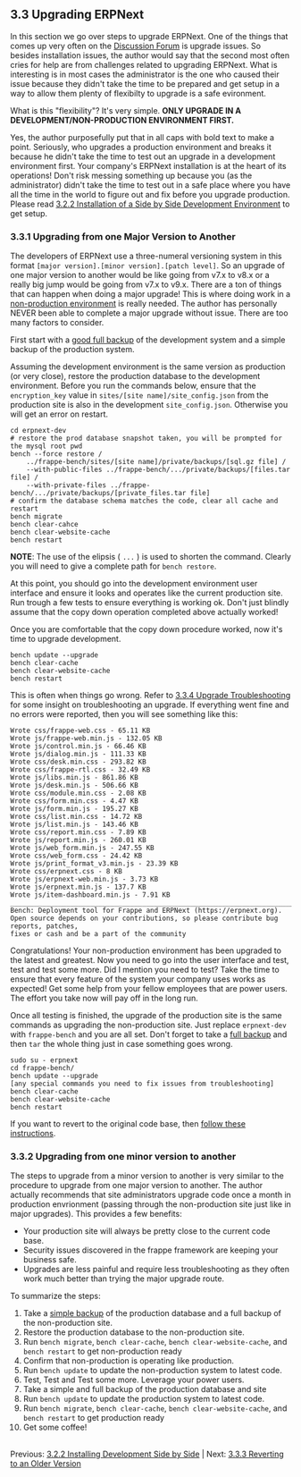 ## 3.3 Upgrading ERPNext

In this section we go over steps to upgrade ERPNext. One of the things that comes up very often on the [Discussion Forum](https://discuss.erpnext.com/ "ERPNext Discussion Forum") is upgrade issues. So besides installation issues, the author would say that the second most often cries for help are from challenges related to upgrading ERPNext. What is interesting is in most cases the administrator is the one who caused their issue because they didn't take the time to be prepared and get setup in a way to allow them plenty of flexibilty to upgrade is a safe evironment.

What is this "flexibility"?  It's very simple. **ONLY UPGRADE IN A DEVELOPMENT/NON-PRODUCTION ENVIRONMENT FIRST.**

Yes, the author purposefully put that in all caps with bold text to make a point. Seriously, who upgrades a production environment and breaks it because he didn't take the time to test out an upgrade in a development environment first. Your company's ERPNext installation is at the heart of its operations! Don't risk messing something up because you (as the administrator) didn't take the time to test out in a safe place where you have all the time in the world to figure out and fix before you upgrade production. Please read [3.2.2 Installation of a Side by Side Development Environment](install-dev.md "Installation of a Side by Side Development Environment") to get setup.

### 3.3.1 Upgrading from one Major Version to Another

The developers of ERPNext use a three-numeral versioning system in this format `[major version].[minor version].[patch level]`. So an upgrade of one major version to another would be like going from v7.x to v8.x or a really big jump would be going from v7.x to v9.x.  There are a ton of things that can happen when doing a major upgrade! This is where doing work in a [non-production environment](install-dev.md "Installation of a Side by Side Development Environment") is really needed. The author has personally NEVER been able to complete a major upgrade without issue. There are too many factors to consider.

First start with a [good full backup](backup.md "Backing up ERPNext") of the development system and a simple backup of the production system.
    
Assuming the development environment is the same version as production (or very close), restore the production database to the development environment. Before you run the commands below, ensure that the `encryption_key` value in  `sites/[site name]/site_config.json` from the production site is also in the development `site_config.json`. Otherwise you will get an error on restart.

    cd erpnext-dev
    # restore the prod database snapshot taken, you will be prompted for the mysql root pwd
    bench --force restore /
        ../frappe-bench/sites/[site name]/private/backups/[sql.gz file] /
        --with-public-files ../frappe-bench/.../private/backups/[files.tar file] /
        --with-private-files ../frappe-bench/.../private/backups/[private_files.tar file]
    # confirm the database schema matches the code, clear all cache and restart
    bench migrate
    bench clear-cahce
    bench clear-website-cache
    bench restart

**NOTE**: The use of the elipsis ( `...` ) is used to shorten the command. Clearly you will need to give a complete path for `bench restore`.

At this point, you should go into the development environment user interface and ensure it looks and operates like the current production site. Run trough a few tests to ensure everything is working ok. Don't just blindly assume that the copy down operation completed above actually worked!

Once you are comfortable that the copy down procedure worked, now it's time to upgrade development.

    bench update --upgrade
    bench clear-cache
    bench clear-website-cache
    bench restart

This is often when things go wrong. Refer to [3.3.4 Upgrade Troubleshooting](upgrade-trouble.md "Upgrade Troubleshooting") for some insight on troubleshooting an upgrade. If everything went fine and no errors were reported, then you will see something like this:

    Wrote css/frappe-web.css - 65.11 KB
    Wrote js/frappe-web.min.js - 132.05 KB
    Wrote js/control.min.js - 66.46 KB
    Wrote js/dialog.min.js - 111.33 KB
    Wrote css/desk.min.css - 293.82 KB
    Wrote css/frappe-rtl.css - 32.49 KB
    Wrote js/libs.min.js - 861.86 KB
    Wrote js/desk.min.js - 506.66 KB
    Wrote css/module.min.css - 2.08 KB
    Wrote css/form.min.css - 4.47 KB
    Wrote js/form.min.js - 195.27 KB
    Wrote css/list.min.css - 14.72 KB
    Wrote js/list.min.js - 143.46 KB
    Wrote css/report.min.css - 7.89 KB
    Wrote js/report.min.js - 260.01 KB
    Wrote js/web_form.min.js - 247.55 KB
    Wrote css/web_form.css - 24.42 KB
    Wrote js/print_format_v3.min.js - 23.39 KB
    Wrote css/erpnext.css - 8 KB
    Wrote js/erpnext-web.min.js - 3.73 KB
    Wrote js/erpnext.min.js - 137.7 KB
    Wrote js/item-dashboard.min.js - 7.91 KB
    ________________________________________________________________________________
    Bench: Deployment tool for Frappe and ERPNext (https://erpnext.org).
    Open source depends on your contributions, so please contribute bug reports, patches,
    fixes or cash and be a part of the community

Congratulations! Your non-production environment has been upgraded to the latest and greatest. Now you need to go into the user interface and test, test and test some more. Did I mention you need to test? Take the time to ensure that every feature of the system your company uses works as expected! Get some help from your fellow employees that are power users. The effort you take now will pay off in the long run.

Once all testing is finished, the upgrade of the production site is the same commands as upgrading the non-production site. Just replace `erpnext-dev` with `frappe-bench` and you are all set. Don't forget to take a [full backup](backup.md "Backing Up ERPNext") and then `tar` the whole thing just in case something goes wrong.

    sudo su - erpnext
    cd frappe-bench/
    bench update --upgrade
    [any special commands you need to fix issues from troubleshooting]
    bench clear-cache
    bench clear-website-cache
    bench restart

If you want to revert to the original code base, then [follow these instructions](revert.md "Reverting to an Older Version").

### 3.3.2 Upgrading from one minor version to another

The steps to upgrade from a minor version to another is very similar to the procedure to upgrade from one major version to another. The author actually recommends that site administrators upgrade code once a month in production envrionment (passing through the non-production site just like in major upgrades). This provides a few benefits:

* Your production site will always be pretty close to the current code base.
* Security issues discovered in the frappe framework are keeping your business safe.
* Upgrades are less painful and require less troubleshooting as they often work much better than trying the major upgrade route.

To summarize the steps:

1. Take a [simple backup](backup.md) of the production database and a full backup of the non-production site.
1. Restore the production database to the non-production site.
1. Run `bench migrate`, `bench clear-cache`, `bench clear-website-cache`, and `bench restart` to get non-production ready
1. Confirm that non-production is operating like production.
1. Run `bench update` to update the non-production system to latest code.
1. Test, Test and Test some more. Leverage your power users.
1. Take a simple and full backup of the production database and site
1. Run `bench update` to update the production system to latest code.
1. Run `bench migrate`, `bench clear-cache`, `bench clear-website-cache`, and `bench restart` to get production ready
1. Get some coffee!<br /><br />

Previous: [3.2.2 Installing Development Side by Side](install-dev.md "nstallation of a Side by Side Development Environment") | Next: [3.3.3 Reverting to an Older Version](revert.md "Reverting to an Older Version")
